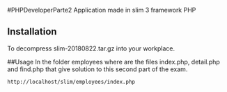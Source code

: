 #PHPDeveloperParte2
Application made in slim 3 framework PHP

## Installation
To decompress slim-20180822.tar.gz into your workplace.

##Usage
In the folder employees where are the files index.php, detail.php and find.php that give solution to this second part of the exam.
```bash
http://localhost/slim/employees/index.php
``` 
